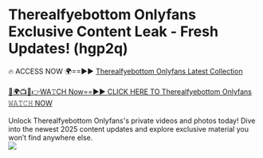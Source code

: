 # Therealfyebottom Onlyfans Exclusive Content Leak - Fresh Updates! (hgp2q)

🔥 ACCESS NOW 🌍==►► <a href="https://tinyurl.com/kvy9nzfs" rel="nofollow">Therealfyebottom Onlyfans Latest Collection</a>
<br><br>
[🔴🌍📺📱👉WA𝚃CH Now==►► CLICK HERE TO Therealfyebottom Onlyfans 𝚆𝙰𝚃𝙲𝙷 NOW](https://tinyurl.com/kvy9nzfs)
<br><br>
Unlock Therealfyebottom Onlyfans's private videos and photos today! Dive into the newest 2025 content updates and explore exclusive material you won’t find anywhere else.
<br>
<a href="https://tinyurl.com/kvy9nzfs" rel="nofollow" data-target="animated-image.originalLink"><img src="https://camo.githubusercontent.com/8a4f000d20f83aca3bf7ec5f350d767afa0574a8a352519fd8cfa583a6f93a33/68747470733a2f2f692e696d6775722e636f6d2f644a486b345a712e676966" data-canonical-src="https://i.imgur.com/dJHk4Zq.gif" style="max-width: 100%; display: inline-block;" data-target="animated-image.originalImage"></a>
<br>
